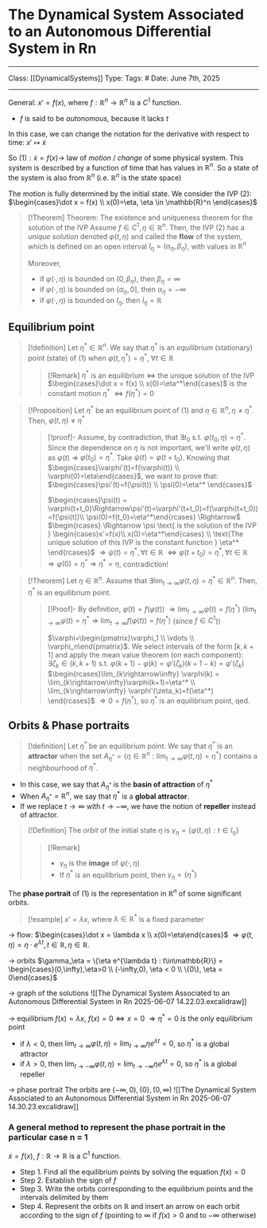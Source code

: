 # The Dynamical System Associated to an Autonomous Differential System in Rn
___
Class: [[DynamicalSystems]]
Type: 
Tags: # 
Date: June 7th, 2025
___

General: $x' = f(x)$, where $f : \mathbb{R}^n \rightarrow \mathbb{R}^n$ is a $C^1$ function. 
- $f$ is said to be *autonomous*, because it lacks $t$

In this case, we can change the notation for the derivative with respect to time: $x' \mapsto \dot x$ 

So $(1): \dot x = f(x) \rightarrow$ law of *motion* / *change* of some physical system. This system is described by a function of time that has values in $\mathbb{R}^n$. So a state of the system is also from $\mathbb{R}^n$ (i.e. $\mathbb{R}^n$ is the state space)

The motion is fully determined by the initial state. 
We consider the IVP $(2)$: $\begin{cases}\dot x = f(x) \\ x(0)=\eta, \eta \in \mathbb{R}^n \end{cases}$

>[!Theorem] Theorem: The existence and uniqueness theorem for the solution of the IVP
>Assume $f \in C^1, \eta \in \mathbb{R}^n$. Then, the IVP $(2)$ has a *unique solution* denoted $\varphi(t,\eta)$ and called the **flow** of the system, which is defined on an open interval $I_\eta=(\alpha_\eta, \beta_\eta)$, with values in $\mathbb{R}^n$
>
> Moreover,
>- if $\varphi(\cdot, \eta)$ is bounded on $(0,\beta_\eta)$, then $\beta_\eta=\infty$
>- if $\varphi(\cdot, \eta)$ is bounded on $(\alpha_\eta, 0]$, then $\alpha_\eta=-\infty$
>- if $\varphi(\cdot, \eta)$ is bounded on $I_\eta$, then $I_\eta=\mathbb{R}$

## Equilibrium point
>[!definition]
> Let $\eta^*\in\mathbb{R}^n$. We say that $\eta^*$ is an *equilibrium* (stationary) point (state) of $(1)$ when $\varphi(t, \eta^*)=\eta^*$, $\forall t \in \mathbb{R}$
>>[!Remark]
>>$\eta^*$ is an equilibrium $\iff$ the unique solution of the IVP $\begin{cases}\dot x = f(x) \\ x(0)=\eta^*\end{cases}$ is the constant motion $\eta^*$ $\iff f(\eta^*)=0$ 

>[!Proposition]
>Let $\eta^*$ be an equilibrium point of $(1)$ and $\eta \in \mathbb{R}^n, \eta \neq \eta^*$. Then, $\varphi(t,\eta) \neq \eta^*$
>>[!proof]-
>>Assume, by contradiction, that $\exists t_0$ s.t. $\varphi(t_0,\eta)=\eta^*$. Since the dependence on $\eta$ is not important, we'll write $\varphi(t,\eta)$ as $\varphi(t)$ $\Rightarrow$ $\varphi(t_0)=\eta^*$.
>>Take $\psi(t)=\varphi(t+t_0)$. 
>>Knowing that $\begin{cases}\varphi'(t)=f(\varphi(t)) \\ \varphi(0)=\eta\end{cases}$, we want to prove that: $\begin{cases}\psi'(t)=f(\psi(t)) \\ \psi(0)=\eta^* \end{cases}$
>>
>>$\begin{rcases}\psi(t) = \varphi(t+t_0)\Rightarrow\psi'(t)=\varphi'(t+t_0)=f(\varphi(t+t_0))=f(\psi(t))\\ \psi(0)=f(t_0)=\eta^*\end{rcases} \Rightarrow$ 
>>$\begin{rcases} \Rightarrow  \psi \text{ is the solution of the IVP } \begin{cases}x'=f(x)\\ x(0)=\eta^*\end{cases} \\ \text{The unique solution of this IVP is the constant function } \eta^* \end{rcases}$ $\Rightarrow \psi(t) = \eta^*, \forall t \in \mathbb{R}$
>>$\Leftrightarrow \varphi(t+t_0)=\eta^*,\forall t \in \mathbb{R}$ $\Rightarrow \varphi(0)=\eta^* \Rightarrow \eta^* = \eta$, contradiction!

>[!Theorem]
>Let $\eta \in \mathbb{R}^n$. Assume that $\exists \lim_{t\rightarrow\infty}\varphi(t,\eta)=\eta^*\in\mathbb{R}^n$. Then, $\eta^*$ is an equilibrium point.
>>[!Proof]-
>>By definition, $\dot\varphi(t)=f(\varphi(t))$ $\Rightarrow \lim_{t\rightarrow \infty}\dot \varphi(t)=f(\eta^*)$
($\lim_{t\rightarrow\infty}\varphi(t)=\eta^* \Rightarrow \lim_{t\rightarrow\infty}f(\varphi(t))=f(\eta^*)$ (since $f \in C^1$)) 
>>
>>$\varphi=\begin{pmatrix}\varphi_1 \\ \vdots \\ \varphi_n\end{pmatrix}$. We select intervals of the form $[k,k+1]$ and apply the mean value theorem (on each component): 
>>$\exists \zeta_k \in (k,k+1)$ s.t. $\varphi(k+1)-\varphi(k)=\varphi'(\zeta_k)(k+1-k)=\varphi'(\zeta_k)$
>>$\begin{rcases}\lim_{k\rightarrow\infty} \varphi(k) = \lim_{k\rightarrow\infty}\varphi(k+1)=\eta^* \\ \lim_{k\rightarrow\infty} \varphi'(\zeta_k)=f(\eta^*) \end{rcases}$ $\Rightarrow 0 = f(\eta^*)$, so $\eta^*$ is an equilibrium point, qed.

## Orbits & Phase portraits
>[!definition]
>Let $\eta^*$ be an equilibrium point.
>We say that $\eta^*$ is an **attractor** when the set $A_{\eta^*}=\{\eta \in \mathbb{R}^n : \lim_{t\rightarrow\infty}\varphi(t,\eta)=\eta^*\}$ contains a neighbourhood of $\eta^*$.

- In this case, we say that $A_{\eta^*}$ is the **basin of attraction** of $\eta^*$
- When $A_{\eta^*} = \mathbb{R}^n$, we say that $\eta^*$ is a **global attractor**.
- If we replace $t\rightarrow \infty$ with $t\rightarrow -\infty$, we have the notion of **repeller** instead of attractor.


>[!Definition]
>The *orbit* of the initial state $\eta$ is $\gamma_\eta=\{\varphi(t,\eta):t\in I_\eta\}$
>>[!Remark]
>>- $\gamma_\eta$ is the **image** of $\varphi(\cdot,\eta)$
>>- If $\eta^*$ is an equilibrium point, then $\gamma_\eta = \{\eta^*\}$

The **phase portrait** of $(1)$ is the representation in $\mathbb{R}^n$ of some significant orbits.

>[!example]
>$x'=\lambda x$, where $\lambda \in \mathbb{R}^*$ is a fixed parameter

$\rightarrow$ flow:
$\begin{cases}\dot x = \lambda x \\ x(0)=\eta\end{cases}$ $\Rightarrow \varphi(t,\eta)=\eta\cdot e^{\lambda t}, t \in \mathbb{R}, \eta \in \mathbb{R}$.

$\rightarrow$ orbits
$\gamma_\eta = \{\eta e^{\lambda t} : t\in\mathbb{R}\} = \begin{cases}(0,\infty),\eta>0 \\ (-\infty,0), \eta < 0 \\ \{0\}, \eta = 0\end{cases}$

$\rightarrow$ graph of the solutions
![[The Dynamical System Associated to an Autonomous Differential System in Rn 2025-06-07 14.22.03.excalidraw]]

$\rightarrow$ equilibrium
$f(x)= \lambda x$, $f(x)=0 \Leftrightarrow x = 0$ $\Rightarrow \eta^* = 0$ is the only equilibrium point
- if $\lambda < 0$, then $\lim_{t\rightarrow\infty}\varphi(t,\eta)=\lim_{t\rightarrow\infty}\eta e^{\lambda t} = 0$, so $\eta^*$ is a global attractor 
- if $\lambda > 0$, then $\lim_{t\rightarrow-\infty}\varphi(t,\eta)=\lim_{t\rightarrow-\infty}\eta e^{\lambda t} = 0$, so $\eta^*$ is a global repeller

 $\rightarrow$ phase portrait
 The orbits are $(-\infty, 0), \{0\}, (0,\infty)$
 ![[The Dynamical System Associated to an Autonomous Differential System in Rn 2025-06-07 14.30.23.excalidraw]]
### A general method to represent the phase portrait in the particular case n = 1
$\dot x = f(x)$, $f : \mathbb{R} \rightarrow \mathbb{R}$ is a $C^1$ function.
- Step 1. Find all the equilibrium points by solving the equation $f(x) = 0$
- Step 2. Establish the sign of $f$ 
- Step 3. Write the orbits corresponding to the equilibrium points and the intervals delimited by them
- Step 4. Represent the orbits on $\mathbb{R}$ and insert an arrow on each orbit according to the sign of $f$ (pointing to $\infty$ if $f(x) > 0$ and to $-\infty$ otherwise)
